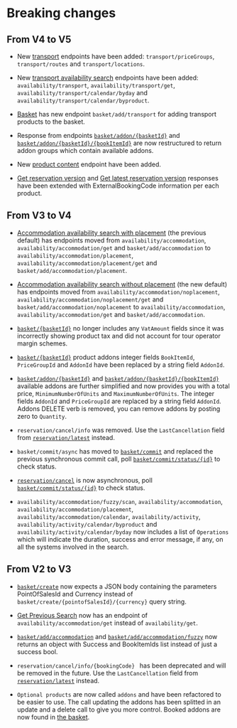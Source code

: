 # Breaking changes

## From V4 to V5

- New <a href="#transport">transport</a> endpoints have been added: `transport/priceGroups`, `transport/routes` and `transport/locations`.

- New <a href="#availability---transport">transport availability search</a> endpoints have been added: `availability/transport`, `availability/transport/get`, `availability/transport/calendar/byday` and `availability/transport/calendar/byproduct`.

- <a href="#basket">Basket</a> has new endpoint `basket/add/transport` for adding transport products to the basket.

- Response from endpoints <a href="#addon-products">`basket/addon/{basketId}`</a> and <a href="#addon-products">`basket/addon/{basketId}/{bookItemId}`</a> are now restructured to return addon groups which contain available addons.

- New <a href="#product">product content</a> endpoint have been added.

- <a href="#get-reservation-version">Get reservation version</a> and <a href="#get-latest-reservation-version">Get latest reservation version</a> responses have been extended with ExternalBookingCode information per each product.

## From V3 to V4

- <a href="#availability---placement-accommodation">Accommodation availability search with placement</a> (the previous default) has endpoints moved from `availability/accommodation`, `availability/accommodation/get` and `basket/add/accommodation` to `availability/accommodation/placement`, `availability/accommodation/placement/get` and `basket/add/accommodation/placement`.

- <a href="#availability---accommodation">Accommodation availability search without placement</a> (the new default) has endpoints moved from `availability/accommodation/noplacement`, `availability/accommodation/noplacement/get` and `basket/add/accommodation/noplacement` to `availability/accommodation`, `availability/accommodation/get` and `basket/add/accommodation`.

- <a href="#get-basket">`basket/{basketId}`</a> no longer includes any `VatAmount` fields since it was incorrectly showing product tax and did not account for tour operator margin schemes.

- <a href="#get-basket">`basket/{basketId}`</a> product addons integer fields `BookItemId`, `PriceGroupId` and `AddonId` have been replaced by a string field `AddonId`.

- <a href="#addon-products">`basket/addon/{basketId}`</a> and <a href="#addon-products">`basket/addon/{basketId}/{bookItemId}`</a> available addons are further simplified and now provides you with a total price, `MinimumNumberOfUnits` and `MaximumNumberOfUnits`. The integer fields `AddonId` and `PriceGroupId` are replaced by a string field `AddonId`. Addons DELETE verb is removed, you can remove addons by posting zero to `Quantity`.

- `reservation/cancel/info` was removed. Use the `LastCancellation` field from <a href="#get-latest-reservation-version">`reservation/latest`</a> instead.

- `basket/commit/async` has moved to <a href="#commit-basket">`basket/commit`</a> and replaced the previous synchronous commit call, poll <a href="#commit-status">`basket/commit/status/{id}`</a> to check status.

- <a href="#cancel-reservation">`reservation/cancel`</a> is now asynchronous, poll <a href="#commit-status">`basket/commit/status/{id}`</a> to check status.

- `availability/accommodation/fuzzy/scan`, `availability/accommodation`, `availability/accommodation/placement`, `availability/accommodation/calendar`, `availability/activity`, `availability/activity/calendar/byproduct` and `availability/activity/calendar/byday` now includes a list of `Operations` which will indicate the duration, success and error message, if any, on all the systems involved in the search.

## From V2 to V3

- <a href="#create-basket">`basket/create`</a> now expects a JSON body containing the parameters PointOfSalesId and Currency instead of `basket/create/{pointofSalesId}/{currency}` query string.

- <a href="#get-previous-search">Get Previous Search</a> now has an endpoint of  `availability/accommodation/get` instead of `availability/get`.

- <a href="#add-accommodation-booking-item">`basket/add/accommodation`</a> and <a href="#add-fuzzy-accommodation-booking-item">`basket/add/accommodation/fuzzy`</a> now returns an object with Success and BookItemIds list instead of just a success bool.

- `reservation/cancel/info/{bookingCode} ` has been deprecated and will be removed in the future. Use the `LastCancellation` field from <a href="#get-latest-reservation-version">`reservation/latest`</a> instead.

- `Optional products` are now called `addons` and have been refactored to be easier to use. The call updating the addons has been splitted in an update and a delete call to give you more control. Booked addons are now found in <a href="#get-basket">the basket</a>.
